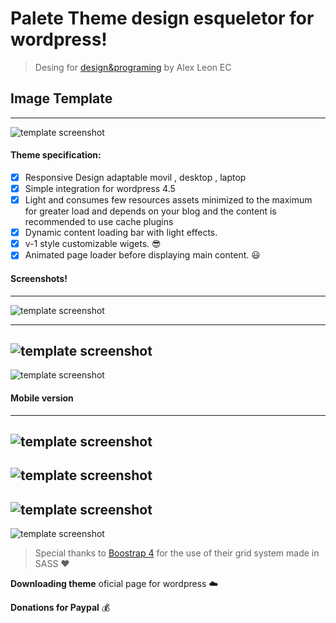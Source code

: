 # Palete Theme design esqueletor for wordpress!
> Desing for [design&programing](https://www.youtube.com/designprograming "youtube channel") by Alex Leon EC

## Image Template
---
![template screenshot](/assets/images/image-post/screenshot.png "template image demo")

#### Theme specification:

* [x] Responsive Design adaptable movil , desktop , laptop
* [x] Simple integration for wordpress 4.5
* [x] Light and consumes few resources assets minimized to the maximum for greater load and depends on your blog and the content is recommended to use cache plugins
* [x] Dynamic content loading bar with light effects.
* [x] v-1 style customizable wigets. :sunglasses:
* [x] Animated page loader before displaying main content. :smiley:

#### Screenshots!
---
![template screenshot](/assets/images/image-post/palete.png "template image demo")

---
![template screenshot](/assets/images/image-post/palete-screenshoot.png "template image demo loader")
---
![template screenshot](/assets/images/image-post/palete-screenshot-loading.png "template image demo loader")

#### Mobile version
---
![template screenshot](/assets/images/image-post/palete-screenshot-mobile-version.png "template image demo loader")
---
![template screenshot](/assets/images/image-post/palete-screenshot-mobile-version-footer.png "template image demo loader")
---
![template screenshot](/assets/images/image-post/palete-screenshot-mobile-version-navbar.png "template image demo loader")
---
![template screenshot](/assets/images/image-post/palete-screenshot-mobile-version-scrool.png "template image demo loader")

> Special thanks to [Boostrap 4](https://getbootstrap.com/ "boostrap page oficial") for the use of their grid system made in SASS :heart:

**Downloading theme** oficial page for wordpress :cloud:

**Donations for Paypal** :moneybag:
